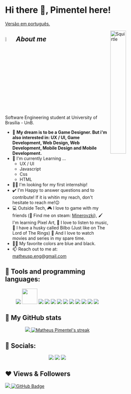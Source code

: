# Hi there 👋, Pimentel here!

[Versão em português.](./README.md)

<img align="right" width=32% alt="Squirtle" src="https://c.tenor.com/WrTwcT_tE20AAAAi/cute-happy.gif" />

## <img src="https://c.tenor.com/DGtiZRxsp2QAAAAi/how-question.gif" width="6%">&nbsp;***About me***

Software Engineering student at University of Brasília - UnB. 
- 💙 **My dream is to be a Game Designer. But i'm also interested in: UX / UI, Game Development, Web Design, Web Development, Mobile Design and Mobile Development.**
- 🌱 I'm currently Learning ...
  - UX / UI
  - Javascript
  - Css
  - HTML
- 👨‍🎓 I'm looking for my first internship!
- ✔️ I'm Happy to answer questions and to contribute! If it is whitin my reach, don't hesitate to reach me!😉<br>
- 💻 Outside Tech, 🎮 I love to game with my friends (🧔 Find me on steam: [Minerovzki](https://steamcommunity.com/id/Mineirin-so/)), 🖌️ I'm learning Pixel Art, 🎵 I love to listen to music, 🐺 I have a husky called Bilbo (Just like on The Lord of The Rings) 🍿 And I love to watch movies and series in my spare time.
- 🖤💙 My favorite colors are blue and black.
- 📫 Reach out to me at: <a href="matheusp.eng@gmail.com">matheusp.eng@gmail.com</a>

## 🧠 Tools and programming languages:

<p align="center"> 
    <a href="https://unity.com/" target="_blank"><img src="https://img.icons8.com/ios-filled/50/000000/unity.png"/></a>
    <a href="https://www.aseprite.org/" target="_blank"><img width='50vw' src="https://img.icons8.com/dusk/64/000000/aseprite.png"/></a>
    <a href="https://docs.microsoft.com/EN-us/dotnet/csharp/" target="_blank"><img src="https://img.icons8.com/color/50/000000/c-sharp-logo.png"/></a>
  <a href="https://docs.microsoft.com/en-us/cpp/?view=msvc-170" target="_blank"><img src="https://img.icons8.com/color/48/000000/c-plus-plus-logo.png"/></a>
    <a href="https://www.python.org/" target="_blank"><img src="https://img.icons8.com/color/48/000000/python--v1.png"/></a>
    <a href="https://developer.mozilla.org/EN-us/docs/Web/HTML" target="_blank"><img src="https://img.icons8.com/color/48/000000/html-5--v1.png"/></a>
    <a href="https://developer.mozilla.org/EN-us/docs/Web/CSS" target="_blank"><img src="https://img.icons8.com/color/48/000000/css3.png"/></a>
    <a href="https://developer.mozilla.org/EN-us/docs/Web/JavaScript" target="_blank"><img src="https://img.icons8.com/color/48/000000/javascript--v1.png"/></a>
    <a href="https://www.typescriptlang.org/" target="_blank"><img src="https://img.icons8.com/color/48/000000/typescript.png"/></a>
    <a href="https://www.adobe.com/br/products/illustrator.html" target="_blank"><img src="https://img.icons8.com/color/48/000000/adobe-illustrator--v1.png"/></a>
    <a href="https://www.adobe.com/br/products/xd.html" target="_blank"><img src="https://img.icons8.com/color/48/000000/adobe-xd--v1.png"/></a>
    <a href="https://www.figma.com/" target="_blank"><img src="https://img.icons8.com/color/48/000000/figma--v1.png"/></a>
</p>

<h2>👀 My GitHub stats</h2>

<div>
    <p align="center">
        <a href="https://github.com/anuraghazra/github-readme-stats">
            <img src="https://github-readme-stats.vercel.app/api?username=matheuspleal&count_private=true&show_icons=true&theme=tokyonight&hide_border=true"/>
        </a>
        <a href="https://github.com/DenverCoder1/github-readme-streak-stats/blob/main/docs/themes/README.md">
            <img title="🔥 Get streak stats for your profile at git.io/streak-stats" alt="Matheus Pimentel's streak" src="https://github-readme-streak-stats.herokuapp.com/?user=Matheuspleal&theme=tokyonight&hide_border=true&stroke=0000"/>
        </a>
    </p>
</div>


## 📣 Socials:
<p align="center">
    <a href="https://www.behance.net/matheusleal10"><img src="https://img.icons8.com/color-glass/48/000000/behance.png"/></a>
    <a href="https://dribbble.com/Minerovzki"><img src="https://img.icons8.com/color-glass/48/000000/dribbble.png"/></a>
    <a href="https://www.linkedin.com/in/matheuspleall"><img src="https://img.icons8.com/color-glass/48/000000/linkedin.png"/></a>
</p>

## ❤ Views & Followers
<a href="https://github.com/Meghna-DAS/github-profile-views-counter">
    <img src="https://komarev.com/ghpvc/?username=Matheuspleal">
</a>
<a href="https://github.com/Matheuspleal?tab=followers"><img src="https://img.shields.io/github/followers/Matheuspleal?label=Followers&style=social" alt="GitHub Badge"></a>
